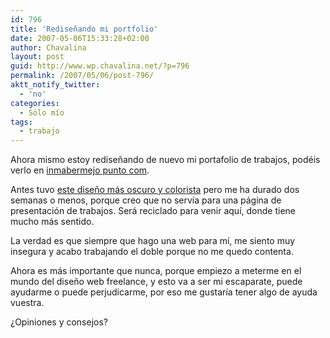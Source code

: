 ```yaml
---
id: 796
title: 'Rediseñando mi portfolio'
date: 2007-05-06T15:33:28+02:00
author: Chavalina
layout: post
guid: http://www.wp.chavalina.net/?p=796
permalink: /2007/05/06/post-796/
aktt_notify_twitter:
  - 'no'
categories:
  - Sólo mío
tags:
  - trabajo
---
```

Ahora mismo estoy rediseñando de nuevo mi portafolio de trabajos, podéis verlo en <a href="http://www.inmabermejo.com/" target="_blank">inmabermejo punto com</a>.

Antes tuvo <a href="http://inmabermejo.com/images/94.png" target="_blank">este diseño más oscuro y colorista</a> pero me ha durado dos semanas o menos, porque creo que no servía para una página de presentación de trabajos. Será reciclado para venir aquí, donde tiene mucho más sentido.

La verdad es que siempre que hago una web para mí, me siento muy insegura y acabo trabajando el doble porque no me quedo contenta.

Ahora es más importante que nunca, porque empiezo a meterme en el mundo del diseño web freelance, y esto va a ser mi escaparate, puede ayudarme o puede perjudicarme, por eso me gustaría tener algo de ayuda vuestra.

¿Opiniones y consejos?